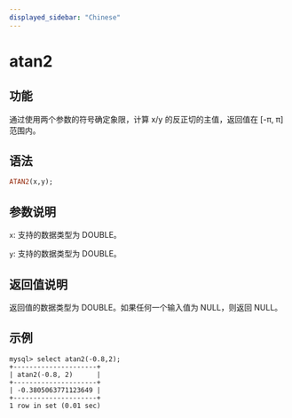 ```yaml
---
displayed_sidebar: "Chinese"
---
```


# atan2

## 功能

通过使用两个参数的符号确定象限，计算 x/y 的反正切的主值，返回值在 [-π, π] 范围内。

## 语法

```Haskell
ATAN2(x,y);
```

## 参数说明

`x`: 支持的数据类型为 DOUBLE。

`y`: 支持的数据类型为 DOUBLE。

## 返回值说明

返回值的数据类型为 DOUBLE。如果任何一个输入值为 NULL，则返回  NULL。

## 示例

```Plain Text
mysql> select atan2(-0.8,2);
+---------------------+
| atan2(-0.8, 2)      |
+---------------------+
| -0.3805063771123649 |
+---------------------+
1 row in set (0.01 sec)
```
